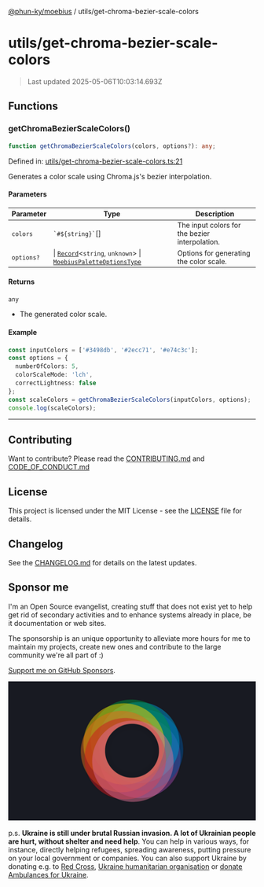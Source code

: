 [@phun-ky/moebius](../README.md) / utils/get-chroma-bezier-scale-colors

# utils/get-chroma-bezier-scale-colors

> Last updated 2025-05-06T10:03:14.693Z

##

## Functions

### getChromaBezierScaleColors()

```ts
function getChromaBezierScaleColors(colors, options?): any;
```

Defined in: [utils/get-chroma-bezier-scale-colors.ts:21](https://github.com/phun-ky/moebius/blob/main/src/utils/get-chroma-bezier-scale-colors.ts#L21)

Generates a color scale using Chroma.js's bezier interpolation.

#### Parameters

| Parameter  | Type                                                                                                                                                                                        | Description                                    |
| ---------- | ------------------------------------------------------------------------------------------------------------------------------------------------------------------------------------------- | ---------------------------------------------- |
| `colors`   | `` `#${string}` ``\[]                                                                                                                                                                       | The input colors for the bezier interpolation. |
| `options?` | \| [`Record`](https://www.typescriptlang.org/docs/handbook/utility-types.html#recordkeys-type)<`string`, `unknown`> \| [`MoebiusPaletteOptionsType`](../types.md#moebiuspaletteoptionstype) | Options for generating the color scale.        |

#### Returns

`any`

- The generated color scale.

#### Example

```ts
const inputColors = ['#3498db', '#2ecc71', '#e74c3c'];
const options = {
  numberOfColors: 5,
  colorScaleMode: 'lch',
  correctLightness: false
};
const scaleColors = getChromaBezierScaleColors(inputColors, options);
console.log(scaleColors);
```

---

## Contributing

Want to contribute? Please read the [CONTRIBUTING.md](https://github.com/phun-ky/moebius/blob/main/CONTRIBUTING.md) and [CODE_OF_CONDUCT.md](https://github.com/phun-ky/moebius/blob/main/CODE_OF_CONDUCT.md)

## License

This project is licensed under the MIT License - see the [LICENSE](https://github.com/phun-ky/moebius/blob/main/LICENSE) file for details.

## Changelog

See the [CHANGELOG.md](https://github.com/phun-ky/moebius/blob/main/CHANGELOG.md) for details on the latest updates.

## Sponsor me

I'm an Open Source evangelist, creating stuff that does not exist yet to help get rid of secondary activities and to enhance systems already in place, be it documentation or web sites.

The sponsorship is an unique opportunity to alleviate more hours for me to maintain my projects, create new ones and contribute to the large community we're all part of :)

[Support me on GitHub Sponsors](https://github.com/sponsors/phun-ky).

![logo](https://github.com/phun-ky/moebius/blob/main/public/images/logo/logo-ring.png?raw=true)

p.s. **Ukraine is still under brutal Russian invasion. A lot of Ukrainian people are hurt, without shelter and need help**. You can help in various ways, for instance, directly helping refugees, spreading awareness, putting pressure on your local government or companies. You can also support Ukraine by donating e.g. to [Red Cross](https://www.icrc.org/en/donate/ukraine), [Ukraine humanitarian organisation](https://savelife.in.ua/en/donate-en/#donate-army-card-weekly) or [donate Ambulances for Ukraine](https://www.gofundme.com/f/help-to-save-the-lives-of-civilians-in-a-war-zone).
